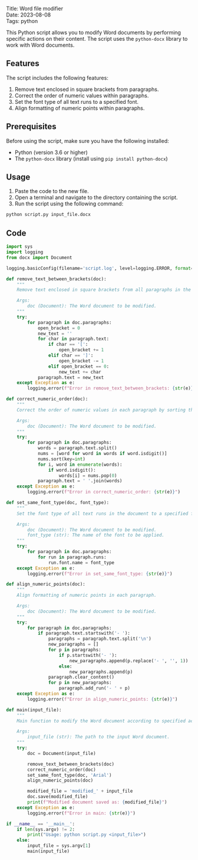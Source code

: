 Title: Word file modifier  
Date: 2023-08-08  
Tags: python  

This Python script allows you to modify Word documents by performing specific actions on their content. The script uses the `python-docx` library to work with Word documents.

## Features

The script includes the following features:

1. Remove text enclosed in square brackets from paragraphs.
2. Correct the order of numeric values within paragraphs.
3. Set the font type of all text runs to a specified font.
4. Align formatting of numeric points within paragraphs.

## Prerequisites

Before using the script, make sure you have the following installed:

- Python (version 3.6 or higher)
- The `python-docx` library (install using `pip install python-docx`)

## Usage

1. Paste the code to the new file.
2. Open a terminal and navigate to the directory containing the script.
3. Run the script using the following command:

```bash
python script.py input_file.docx
```

## Code

```python
import sys
import logging
from docx import Document

logging.basicConfig(filename='script.log', level=logging.ERROR, format='%(asctime)s - %(levelname)s: %(message)s')

def remove_text_between_brackets(doc):
    """
    Remove text enclosed in square brackets from all paragraphs in the document.

    Args:
        doc (Document): The Word document to be modified.
    """
    try:
        for paragraph in doc.paragraphs:
            open_bracket = 0
            new_text = ''
            for char in paragraph.text:
                if char == '[':
                    open_bracket += 1
                elif char == ']':
                    open_bracket -= 1
                elif open_bracket == 0:
                    new_text += char
            paragraph.text = new_text
    except Exception as e:
        logging.error(f"Error in remove_text_between_brackets: {str(e)}")

def correct_numeric_order(doc):
    """
    Correct the order of numeric values in each paragraph by sorting them.

    Args:
        doc (Document): The Word document to be modified.
    """
    try:
        for paragraph in doc.paragraphs:
            words = paragraph.text.split()
            nums = [word for word in words if word.isdigit()]
            nums.sort(key=int)
            for i, word in enumerate(words):
                if word.isdigit():
                    words[i] = nums.pop(0)
            paragraph.text = ' '.join(words)
    except Exception as e:
        logging.error(f"Error in correct_numeric_order: {str(e)}")

def set_same_font_type(doc, font_type):
    """
    Set the font type of all text runs in the document to a specified font.

    Args:
        doc (Document): The Word document to be modified.
        font_type (str): The name of the font to be applied.
    """
    try:
        for paragraph in doc.paragraphs:
            for run in paragraph.runs:
                run.font.name = font_type
    except Exception as e:
        logging.error(f"Error in set_same_font_type: {str(e)}")

def align_numeric_points(doc):
    """
    Align formatting of numeric points in each paragraph.

    Args:
        doc (Document): The Word document to be modified.
    """
    try:
        for paragraph in doc.paragraphs:
            if paragraph.text.startswith('- '):
                paragraphs = paragraph.text.split('\n')
                new_paragraphs = []
                for p in paragraphs:
                    if p.startswith('- '):
                        new_paragraphs.append(p.replace('- ', '', 1))
                    else:
                        new_paragraphs.append(p)
                paragraph.clear_content()
                for p in new_paragraphs:
                    paragraph.add_run('- ' + p)
    except Exception as e:
        logging.error(f"Error in align_numeric_points: {str(e)}")

def main(input_file):
    """
    Main function to modify the Word document according to specified actions.

    Args:
        input_file (str): The path to the input Word document.
    """
    try:
        doc = Document(input_file)

        remove_text_between_brackets(doc)
        correct_numeric_order(doc)
        set_same_font_type(doc, 'Arial')
        align_numeric_points(doc)

        modified_file = 'modified_' + input_file
        doc.save(modified_file)
        print(f"Modified document saved as: {modified_file}")
    except Exception as e:
        logging.error(f"Error in main: {str(e)}")

if __name__ == '__main__':
    if len(sys.argv) != 2:
        print("Usage: python script.py <input_file>")
    else:
        input_file = sys.argv[1]
        main(input_file)
```
